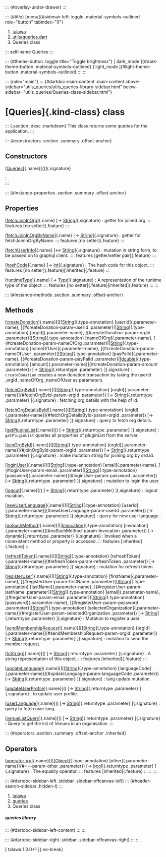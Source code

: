 ::: {#overlay-under-drawer}
:::

::: {#title}
[menu]{#sidenav-left-toggle .material-symbols-outlined role="button"
tabindex="0"}

1.  [talawa](../index.html)
2.  [utils/queries.dart](../utils_queries/)
3.  Queries class

::: self-name
Queries
:::

::: {#theme-button .toggle title="Toggle brightness"}
[ dark_mode ]{#dark-theme-button .material-symbols-outlined} [
light_mode ]{#light-theme-button .material-symbols-outlined}
:::
:::

::: {role="main"}
::: {#dartdoc-main-content .main-content above-sidebar="utils_queries/utils_queries-library-sidebar.html" below-sidebar="utils_queries/Queries-class-sidebar.html"}
<div>

# [Queries]{.kind-class} class

</div>

::: {.section .desc .markdown}
This class returns some queries for the application.
:::

::: {#constructors .section .summary .offset-anchor}
## Constructors

[[Queries](../utils_queries/Queries/Queries.html)]{.name}[()]{.signature}

:   
:::

::: {#instance-properties .section .summary .offset-anchor}
## Properties

[[fetchJoinInOrg](../utils_queries/Queries/fetchJoinInOrg.html)]{.name} [→ [String](https://api.flutter.dev/flutter/dart-core/String-class.html)]{.signature}
:   getter for joined org.
    ::: features
    [no setter]{.feature}
    :::

[[fetchJoinInOrgByName](../utils_queries/Queries/fetchJoinInOrgByName.html)]{.name} [→ [String](https://api.flutter.dev/flutter/dart-core/String-class.html)]{.signature}
:   getter for fetchJoinInOrgByName.
    ::: features
    [no setter]{.feature}
    :::

[[fetchUserInfo](../utils_queries/Queries/fetchUserInfo.html)]{.name} [↔ [String](https://api.flutter.dev/flutter/dart-core/String-class.html)]{.signature}
:   mutation in string form, to be passed on to graphql client..
    ::: features
    [getter/setter pair]{.feature}
    :::

[[hashCode](https://api.flutter.dev/flutter/dart-core/Object/hashCode.html)]{.name} [→ [int](https://api.flutter.dev/flutter/dart-core/int-class.html)]{.signature}
:   The hash code for this object.
    ::: features
    [no setter]{.feature}[inherited]{.feature}
    :::

[[runtimeType](https://api.flutter.dev/flutter/dart-core/Object/runtimeType.html)]{.name} [→ [Type](https://api.flutter.dev/flutter/dart-core/Type-class.html)]{.signature}
:   A representation of the runtime type of the object.
    ::: features
    [no setter]{.feature}[inherited]{.feature}
    :::
:::

::: {#instance-methods .section .summary .offset-anchor}
## Methods

[[createDonation](../utils_queries/Queries/createDonation.html)]{.name}[([[[String](https://api.flutter.dev/flutter/dart-core/String-class.html)]{.type-annotation} [userId]{.parameter-name}, ]{#createDonation-param-userId .parameter}[[[String](https://api.flutter.dev/flutter/dart-core/String-class.html)]{.type-annotation} [orgId]{.parameter-name}, ]{#createDonation-param-orgId .parameter}[[[String](https://api.flutter.dev/flutter/dart-core/String-class.html)]{.type-annotation} [nameOfOrg]{.parameter-name}, ]{#createDonation-param-nameOfOrg .parameter}[[[String](https://api.flutter.dev/flutter/dart-core/String-class.html)]{.type-annotation} [nameOfUser]{.parameter-name}, ]{#createDonation-param-nameOfUser .parameter}[[[String](https://api.flutter.dev/flutter/dart-core/String-class.html)]{.type-annotation} [payPalId]{.parameter-name}, ]{#createDonation-param-payPalId .parameter}[[[double](https://api.flutter.dev/flutter/dart-core/double-class.html)]{.type-annotation} [amount]{.parameter-name}]{#createDonation-param-amount .parameter}) [→ [String](https://api.flutter.dev/flutter/dart-core/String-class.html)]{.returntype .parameter} ]{.signature}
:   `createDonation` creates a new donation transaction by taking the
    userId ,orgId ,nameOfOrg ,nameOfUser as parameters.

[[fetchOrgById](../utils_queries/Queries/fetchOrgById.html)]{.name}[([[[String](https://api.flutter.dev/flutter/dart-core/String-class.html)]{.type-annotation} [orgId]{.parameter-name}]{#fetchOrgById-param-orgId .parameter}) [→ [String](https://api.flutter.dev/flutter/dart-core/String-class.html)]{.returntype .parameter} ]{.signature}
:   fetching org details with the help of id.

[[fetchOrgDetailsById](../utils_queries/Queries/fetchOrgDetailsById.html)]{.name}[([[[String](https://api.flutter.dev/flutter/dart-core/String-class.html)]{.type-annotation} [orgId]{.parameter-name}]{#fetchOrgDetailsById-param-orgId .parameter}) [→ [String](https://api.flutter.dev/flutter/dart-core/String-class.html)]{.returntype .parameter} ]{.signature}
:   query to fetch org details.

[[getPluginsList](../utils_queries/Queries/getPluginsList.html)]{.name}[() [→ [String](https://api.flutter.dev/flutter/dart-core/String-class.html)]{.returntype .parameter} ]{.signature}
:   `getPluginList` queries all properties of pluginList from the
    server.

[[joinOrgById](../utils_queries/Queries/joinOrgById.html)]{.name}[([[[String](https://api.flutter.dev/flutter/dart-core/String-class.html)]{.type-annotation} [orgId]{.parameter-name}]{#joinOrgById-param-orgId .parameter}) [→ [String](https://api.flutter.dev/flutter/dart-core/String-class.html)]{.returntype .parameter} ]{.signature}
:   make mutation string for joiining org by ord.id.

[[loginUser](../utils_queries/Queries/loginUser.html)]{.name}[([[[String](https://api.flutter.dev/flutter/dart-core/String-class.html)]{.type-annotation} [email]{.parameter-name}, ]{#loginUser-param-email .parameter}[[[String](https://api.flutter.dev/flutter/dart-core/String-class.html)]{.type-annotation} [password]{.parameter-name}]{#loginUser-param-password .parameter}) [→ [String](https://api.flutter.dev/flutter/dart-core/String-class.html)]{.returntype .parameter} ]{.signature}
:   mutation to login the user.

[[logout](../utils_queries/Queries/logout.html)]{.name}[() [→ [String](https://api.flutter.dev/flutter/dart-core/String-class.html)]{.returntype .parameter} ]{.signature}
:   logout muiation.

[[newUserLanguage](../utils_queries/Queries/newUserLanguage.html)]{.name}[([[[String](https://api.flutter.dev/flutter/dart-core/String-class.html)]{.type-annotation} [userId]{.parameter-name}]{#newUserLanguage-param-userId .parameter}) [→ [String](https://api.flutter.dev/flutter/dart-core/String-class.html)]{.returntype .parameter} ]{.signature}
:   query for new user language .

[[noSuchMethod](https://api.flutter.dev/flutter/dart-core/Object/noSuchMethod.html)]{.name}[([[[Invocation](https://api.flutter.dev/flutter/dart-core/Invocation-class.html)]{.type-annotation} [invocation]{.parameter-name}]{#noSuchMethod-param-invocation .parameter}) [→ dynamic]{.returntype .parameter} ]{.signature}
:   Invoked when a nonexistent method or property is accessed.
    ::: features
    [inherited]{.feature}
    :::

[[refreshToken](../utils_queries/Queries/refreshToken.html)]{.name}[([[[String](https://api.flutter.dev/flutter/dart-core/String-class.html)]{.type-annotation} [refreshToken]{.parameter-name}]{#refreshToken-param-refreshToken .parameter}) [→ [String](https://api.flutter.dev/flutter/dart-core/String-class.html)]{.returntype .parameter} ]{.signature}
:   mutation for refresh token.

[[registerUser](../utils_queries/Queries/registerUser.html)]{.name}[([[[String](https://api.flutter.dev/flutter/dart-core/String-class.html)]{.type-annotation} [firstName]{.parameter-name}, ]{#registerUser-param-firstName .parameter}[[[String](https://api.flutter.dev/flutter/dart-core/String-class.html)]{.type-annotation} [lastName]{.parameter-name}, ]{#registerUser-param-lastName .parameter}[[[String](https://api.flutter.dev/flutter/dart-core/String-class.html)]{.type-annotation} [email]{.parameter-name}, ]{#registerUser-param-email .parameter}[[[String](https://api.flutter.dev/flutter/dart-core/String-class.html)]{.type-annotation} [password]{.parameter-name}, ]{#registerUser-param-password .parameter}[[[String](https://api.flutter.dev/flutter/dart-core/String-class.html)?]{.type-annotation} [selectedOrganization]{.parameter-name}]{#registerUser-param-selectedOrganization .parameter}) [→ [String](https://api.flutter.dev/flutter/dart-core/String-class.html)]{.returntype .parameter} ]{.signature}
:   Mutation to register a user.

[[sendMembershipRequest](../utils_queries/Queries/sendMembershipRequest.html)]{.name}[([[[String](https://api.flutter.dev/flutter/dart-core/String-class.html)]{.type-annotation} [orgId]{.parameter-name}]{#sendMembershipRequest-param-orgId .parameter}) [→ [String](https://api.flutter.dev/flutter/dart-core/String-class.html)]{.returntype .parameter} ]{.signature}
:   mutation to send the member request.

[[toString](https://api.flutter.dev/flutter/dart-core/Object/toString.html)]{.name}[() [→ [String](https://api.flutter.dev/flutter/dart-core/String-class.html)]{.returntype .parameter} ]{.signature}
:   A string representation of this object.
    ::: features
    [inherited]{.feature}
    :::

[[updateLanguage](../utils_queries/Queries/updateLanguage.html)]{.name}[([[[String](https://api.flutter.dev/flutter/dart-core/String-class.html)]{.type-annotation} [languageCode]{.parameter-name}]{#updateLanguage-param-languageCode .parameter}) [→ [String](https://api.flutter.dev/flutter/dart-core/String-class.html)]{.returntype .parameter} ]{.signature}
:   lang update mutation.

[[updateUserProfile](../utils_queries/Queries/updateUserProfile.html)]{.name}[() [→ [String](https://api.flutter.dev/flutter/dart-core/String-class.html)]{.returntype .parameter} ]{.signature}
:   to update user profile.

[[userLanguage](../utils_queries/Queries/userLanguage.html)]{.name}[() [→ [String](https://api.flutter.dev/flutter/dart-core/String-class.html)]{.returntype .parameter} ]{.signature}
:   query to fetch user lang.

[[venueListQuery](../utils_queries/Queries/venueListQuery.html)]{.name}[() [→ [String](https://api.flutter.dev/flutter/dart-core/String-class.html)]{.returntype .parameter} ]{.signature}
:   Query to get the list of Venues in an organisation.
:::

::: {#operators .section .summary .offset-anchor .inherited}
## Operators

[[operator ==](https://api.flutter.dev/flutter/dart-core/Object/operator_equals.html)]{.name}[([[[Object](https://api.flutter.dev/flutter/dart-core/Object-class.html)]{.type-annotation} [other]{.parameter-name}]{#==-param-other .parameter}) [→ [bool](https://api.flutter.dev/flutter/dart-core/bool-class.html)]{.returntype .parameter} ]{.signature}
:   The equality operator.
    ::: features
    [inherited]{.feature}
    :::
:::
:::

::: {#dartdoc-sidebar-left .sidebar .sidebar-offcanvas-left}
::: {#header-search-sidebar .hidden-l}
:::

1.  [talawa](../index.html)
2.  [queries](../utils_queries/)
3.  Queries class

##### queries library

::: {#dartdoc-sidebar-left-content}
:::
:::

::: {#dartdoc-sidebar-right .sidebar .sidebar-offcanvas-right}
:::
:::

[ talawa 1.0.0+1 ]{.no-break}

